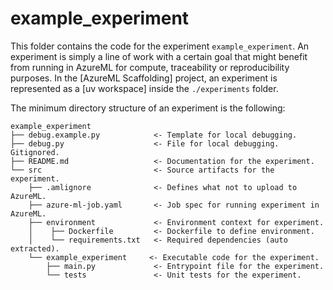 # example_experiment

This folder contains the code for the experiment `example_experiment`. An
experiment is simply a line of work with a certain goal that might benefit
from running in AzureML for compute, traceability or reproducibility purposes.
In the [AzureML Scaffolding] project, an experiment is represented as a
[uv workspace] inside the `./experiments` folder.

The minimum directory structure of an experiment is the following:

```text
example_experiment
├── debug.example.py            <- Template for local debugging.
├── debug.py                    <- File for local debugging. Gitignored.
├── README.md                   <- Documentation for the experiment.
└── src                         <- Source artifacts for the experiment.
    ├── .amlignore              <- Defines what not to upload to AzureML.
    ├── azure-ml-job.yaml       <- Job spec for running experiment in AzureML.
    ├── environment             <- Environment context for experiment.
    │    ├── Dockerfile         <- Dockerfile to define environment.
    │    └── requirements.txt   <- Required dependencies (auto extracted).
    └── example_experiment     <- Executable code for the experiment.
        ├── main.py             <- Entrypoint file for the experiment.
        └── tests               <- Unit tests for the experiment.
```